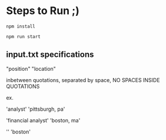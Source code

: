# Steps to Run ;)
```
npm install
```

```
npm run start
```

## input.txt specifications
"position" "location"

inbetween quotations, separated by space, NO SPACES INSIDE QUOTATIONS

ex.

'analyst' 'pittsburgh, pa'

'financial analyst' 'boston, ma'

'' 'boston'
